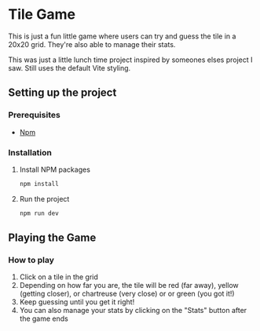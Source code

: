 # Tile Game

This is just a fun little game where users can try and guess the tile in a 20x20 grid. They're also able to manage
their stats.

This was just a little lunch time project inspired by someones elses project I saw. Still uses the default Vite styling.

## Setting up the project

### Prerequisites

- [Npm](https://www.npmjs.com/get-npm)

### Installation

1. Install NPM packages
   ```sh
   npm install

2. Run the project
   ```sh
   npm run dev

## Playing the Game

### How to play

1. Click on a tile in the grid
2. Depending on how far you are, the tile will be red (far away), yellow (getting closer), or chartreuse (very close) or
   or green (you got it!)
3. Keep guessing until you get it right!
4. You can also manage your stats by clicking on the "Stats" button after the game ends